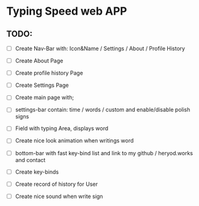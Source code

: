 # Typing Speed web APP

## TODO:

- [ ] Create Nav-Bar with: Icon&Name / Settings / About / Profile History
- [ ] Create About Page
- [ ] Create profile history Page
- [ ] Create Settings Page

- [ ] Create main page with;
- [ ] settings-bar contain: time / words / custom and enable/disable polish signs
- [ ] Field with typing Area, displays word
- [ ] Create nice look animation when writings word
- [ ] bottom-bar with fast key-bind list and link to my github / heryod.works and contact

- [ ] Create key-binds
- [ ] Create record of history for User
- [ ] Create nice sound when write sign 